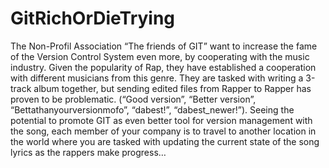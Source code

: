 # GitRichOrDieTrying
The Non-Profil Association “The friends of GIT” want to increase the fame of the Version Control System even more, by cooperating with the music industry. Given the popularity of Rap, they have established a cooperation with different musicians from this genre. They are tasked with writing a 3-track album together, but sending edited files from Rapper to Rapper has proven to be problematic. (“Good version”, “Better version”, “Bettathanyourversionmofo”, “dabest!”, “dabest_newer!”). Seeing the potential to promote GIT as even better tool for version management with the song, each member of your company is to travel to another location in the world where you are tasked with updating the current state of the song lyrics as the rappers make progress…
